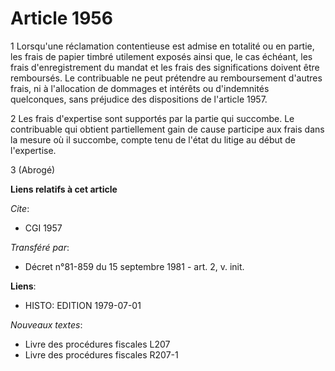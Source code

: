 # Article 1956

1  Lorsqu'une réclamation contentieuse est admise en totalité ou en partie, les frais de papier timbré utilement exposés
ainsi que, le cas échéant, les frais d'enregistrement du mandat et les frais des significations doivent être remboursés. Le
contribuable ne peut prétendre au remboursement d'autres frais, ni à l'allocation de dommages et intérêts ou d'indemnités
quelconques, sans préjudice des dispositions de l'article 1957.

2  Les frais d'expertise sont supportés par la partie qui succombe. Le contribuable qui obtient partiellement gain de cause
participe aux frais dans la mesure où il succombe, compte tenu de l'état du litige au début de l'expertise.

3  (Abrogé)

**Liens relatifs à cet article**

_Cite_:

  - CGI 1957

_Transféré par_:

  - Décret n°81-859 du 15 septembre 1981 - art. 2, v. init.

**Liens**:

  - HISTO: EDITION 1979-07-01

_Nouveaux textes_:

  - Livre des procédures fiscales L207
  - Livre des procédures fiscales R207-1
